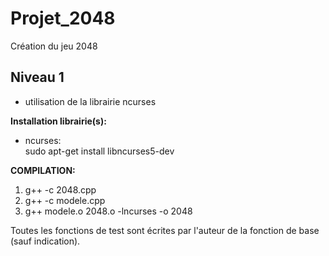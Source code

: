 # Projet_2048
Création du jeu 2048

## Niveau 1

* utilisation de la librairie ncurses

**Installation librairie(s):**
* ncurses:  
          sudo apt-get install libncurses5-dev
      
**COMPILATION:**

  1. g++ -c 2048.cpp
  2. g++ -c modele.cpp
  3. g++ modele.o 2048.o -lncurses -o 2048
  

Toutes les fonctions de test sont écrites par l'auteur de la fonction de base (sauf indication).
